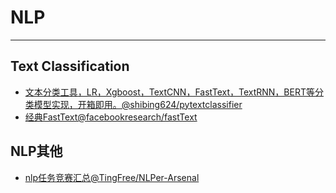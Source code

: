# NLP
---

## Text Classification
- [文本分类工具，LR，Xgboost，TextCNN，FastText，TextRNN，BERT等分类模型实现，开箱即用。@shibing624/pytextclassifier](https://github.com/shibing624/pytextclassifier)
- [经典FastText@facebookresearch/fastText](https://github.com/facebookresearch/fastText.git)

## NLP其他
- [nlp任务竞赛汇总@TingFree/NLPer-Arsenal](https://github.com/TingFree/NLPer-Arsenal)
